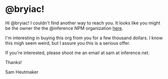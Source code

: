 # @bryiac!

Hi @bryiac! I couldn't find another way to reach you. It looks like you might be the owner the the @inference NPM organization [here](https://www.npmjs.com/org/inference). 

I'm interesting in buying this org from you for a few thousand dollars. I know this migh seem weird, but I assure you this is a serious offer.

If you're interested, please shoot me an email at sam at inference.net.

Thanks!

Sam Heutmaker
